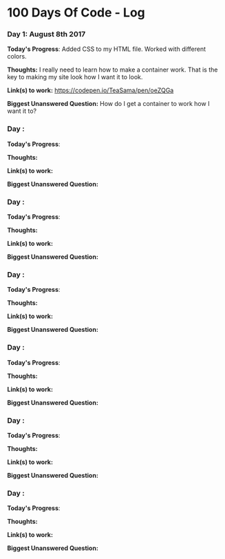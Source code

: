 # 100 Days Of Code - Log

### Day 1: August 8th 2017

**Today's Progress**: Added CSS to my HTML file. Worked with different colors.

**Thoughts:** I really need to learn how to make a container work. That is the key to making my site look how I want it to look. 

**Link(s) to work:** https://codepen.io/TeaSama/pen/oeZQGa

**Biggest Unanswered Question:** How do I get a container to work how I want it to? 

### Day :

**Today's Progress**:

**Thoughts:**

**Link(s) to work:**

**Biggest Unanswered Question:**

### Day :

**Today's Progress**:

**Thoughts:**

**Link(s) to work:**

**Biggest Unanswered Question:**

### Day :

**Today's Progress**:

**Thoughts:**

**Link(s) to work:**

**Biggest Unanswered Question:**

### Day :

**Today's Progress**:

**Thoughts:**

**Link(s) to work:**

**Biggest Unanswered Question:**

### Day :

**Today's Progress**:

**Thoughts:**

**Link(s) to work:**

**Biggest Unanswered Question:**

### Day :

**Today's Progress**:

**Thoughts:**

**Link(s) to work:**

**Biggest Unanswered Question:**
